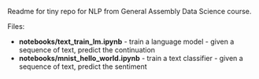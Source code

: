 Readme for tiny repo for NLP from General Assembly Data Science course.

Files:

- **notebooks/text_train_lm.ipynb** - train a language model - given a sequence of text, predict the continuation
- **notebooks/mnist_hello_world.ipynb** - train a text classifier - given a sequence of text, predict the sentiment


